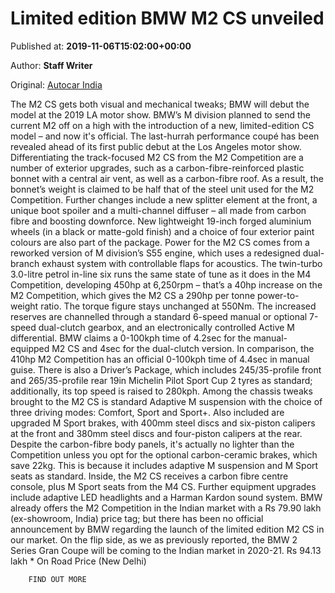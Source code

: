 
# Limited edition BMW M2 CS unveiled

Published at: **2019-11-06T15:02:00+00:00**

Author: **Staff Writer**

Original: [Autocar India](https://www.autocarindia.com/car-news/limited-edition-bmw-m2-cs-unveiled-414790)

The M2 CS gets both visual and mechanical tweaks; BMW will debut the model at the 2019 LA motor show.
BMW’s M division planned to send the current M2 off on a high with the introduction of a new, limited-edition CS model – and now it's official. The last-hurrah performance coupé has been revealed ahead of its first public debut at the Los Angeles motor show.
Differentiating the track-focused M2 CS from the M2 Competition are a number of exterior upgrades, such as a carbon-fibre-reinforced plastic bonnet with a central air vent, as well as a carbon-fibre roof. As a result, the bonnet’s weight is claimed to be half that of the steel unit used for the M2 Competition.
Further changes include a new splitter element at the front, a unique boot spoiler and a multi-channel diffuser – all made from carbon fibre and boosting downforce. New lightweight 19-inch forged aluminium wheels (in a black or matte-gold finish) and a choice of four exterior paint colours are also part of the package.
Power for the M2 CS comes from a reworked version of M division’s S55 engine, which uses a redesigned dual-branch exhaust system with controllable flaps for acoustics. The twin-turbo 3.0-litre petrol in-line six runs the same state of tune as it does in the M4 Competition, developing 450hp at 6,250rpm – that’s a 40hp increase on the M2 Competition, which gives the M2 CS a 290hp per tonne power-to-weight ratio. The torque figure stays unchanged at 550Nm.
The increased reserves are channelled through a standard 6-speed manual or optional 7-speed dual-clutch gearbox, and an electronically controlled Active M differential. BMW claims a 0-100kph time of 4.2sec for the manual-equipped M2 CS and 4sec for the dual-clutch version. In comparison, the 410hp M2 Competition has an official 0-100kph time of 4.4sec in manual guise.
There is also a Driver’s Package, which includes 245/35-profile front and 265/35-profile rear 19in Michelin Pilot Sport Cup 2 tyres as standard; additionally, its top speed is raised to 280kph.
Among the chassis tweaks brought to the M2 CS is standard Adaptive M suspension with the choice of three driving modes: Comfort, Sport and Sport+. Also included are upgraded M Sport brakes, with 400mm steel discs and six-piston calipers at the front and 380mm steel discs and four-piston calipers at the rear.
Despite the carbon-fibre body panels, it's actually no lighter than the Competition unless you opt for the optional carbon-ceramic brakes, which save 22kg. This is because it includes adaptive M suspension and M Sport seats as standard.
Inside, the M2 CS receives a carbon fibre centre console, plus M Sport seats from the M4 CS. Further equipment upgrades include adaptive LED headlights and a Harman Kardon sound system.
BMW already offers the M2 Competition in the Indian market with a Rs 79.90 lakh (ex-showroom, India) price tag; but there has been no official announcement by BMW regarding the launch of the limited edition M2 CS in our market. On the flip side, as we as previously reported, the BMW 2 Series Gran Coupe will be coming to the Indian market in 2020-21.
Rs 94.13 lakh * On Road Price (New Delhi)

        FIND OUT MORE
      
